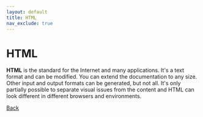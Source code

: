 ```yaml
---
layout: default
title: HTML
nav_exclude: true
---
```


# HTML
**HTML** is the standard for the Internet and many applications. It's a text format and can be modified. You can extend the documentation to any size. Other input and output formats can be generated, but not all. It's only partially possible to separate visual issues from the content and HTML can look different in different browsers and environments.

[Back](./visual_studio_code_and_md.md)